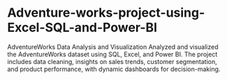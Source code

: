 # Adventure-works-project-using-Excel-SQL-and-Power-BI
AdventureWorks Data Analysis and Visualization Analyzed and visualized the AdventureWorks dataset using SQL, Excel, and Power BI. The project includes data cleaning, insights on sales trends, customer segmentation, and product performance, with dynamic dashboards for decision-making.
